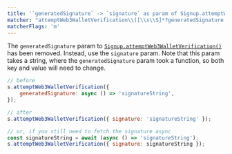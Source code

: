 ```yaml
---
title: '`generatedSignature` -> `signature` as param of Signup.attemptWeb3WalletVerification()'
matcher: "attemptWeb3WalletVerification\\([\\s\\S]*?generatedSignature:[\\s\\S]*?\\)"
matcherFlags: 'm'
---
```


The `generatedSignature` param to [`Signup.attemptWeb3WalletVerification()`](https://clerk.com/docs/references/javascript/sign-up/web3-verification#attempt-web3-wallet-verification) has been removed. Instead, use the `signature` param. Note that this param takes a string, where the `generatedSignature` param took a function, so both key and value will need to change.

```js
// before
s.attemptWeb3WalletVerification({
	generatedSignature: async () => 'signatureString',
});

// after
s.attemptWeb3WalletVerification({ signature: 'signatureString' });

// or, if you still need to fetch the signature async
const signatureString = await (async () => 'signatureString');
s.attemptWeb3WalletVerification({ signature: signatureString });
```
